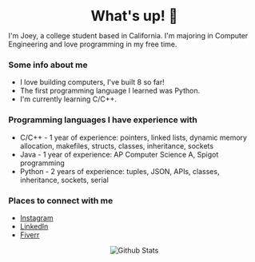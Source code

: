 <h1 style="margin: auto; text-align: center;"> What's up! 👋 </h1>

I'm Joey, a college student based in California. I'm majoring in Computer Engineering and love programming in my free time.

### Some info about me
- I love building computers, I've built 8 so far!
- The first programming language I learned was Python.
- I'm currently learning C/C++.


### Programming languages I have experience with
- C/C++ - 1 year of experience: pointers, linked lists, dynamic memory allocation, makefiles, structs, classes, inheritance, sockets
- Java - 1 year of experience: AP Computer Science A, Spigot programming
- Python - 2 years of experience: tuples, JSON, APIs, classes, inheritance, sockets, serial

### Places to connect with me
- [Instagram][instagram]
- [LinkedIn][linkedin]
- [Fiverr][fiverr]

<p align="center">
   <img src="https://github-readme-stats.vercel.app/api?username=joeybalardeta&show_icons=true&theme=dark&count_private=true" alt="Github Stats"/>
</p>

[instagram]: https://www.instagram.com/joeybalardeta/
[linkedin]: https://www.linkedin.com/in/joseph-balardeta-78a501187/
[fiverr]: https://www.fiverr.com/jgbalardeta

